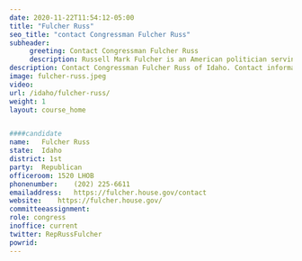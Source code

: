 ```yaml
---
date: 2020-11-22T11:54:12-05:00
title: "Fulcher Russ"
seo_title: "contact Congressman Fulcher Russ"
subheader:
     greeting: Contact Congressman Fulcher Russ 
     description: Russell Mark Fulcher is an American politician serving as the U.S. Representative for Idaho's 1st congressional district since 2019.
description: Contact Congressman Fulcher Russ of Idaho. Contact information for Fulcher Russ includes email address, phone number, and mailing address.
image: fulcher-russ.jpeg
video: 
url: /idaho/fulcher-russ/
weight: 1
layout: course_home


####candidate
name:	Fulcher Russ
state:	Idaho
district: 1st
party:	Republican
officeroom:	1520 LHOB
phonenumber:	(202) 225-6611
emailaddress:	https://fulcher.house.gov/contact
website:	https://fulcher.house.gov/
committeeassignment: 
role: congress
inoffice: current
twitter: RepRussFulcher
powrid: 
---
```


